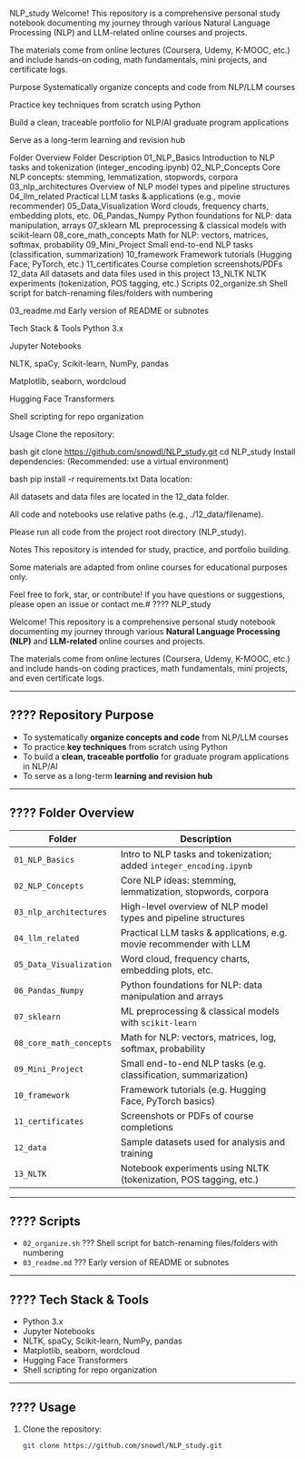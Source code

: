  NLP_study
Welcome! This repository is a comprehensive personal study notebook documenting my journey through various Natural Language Processing (NLP) and LLM-related online courses and projects.

The materials come from online lectures (Coursera, Udemy, K-MOOC, etc.) and include hands-on coding, math fundamentals, mini projects, and certificate logs.

 Purpose
Systematically organize concepts and code from NLP/LLM courses

Practice key techniques from scratch using Python

Build a clean, traceable portfolio for NLP/AI graduate program applications

Serve as a long-term learning and revision hub

 Folder Overview
Folder	Description
01_NLP_Basics	Introduction to NLP tasks and tokenization (integer_encoding.ipynb)
02_NLP_Concepts	Core NLP concepts: stemming, lemmatization, stopwords, corpora
03_nlp_architectures	Overview of NLP model types and pipeline structures
04_llm_related	Practical LLM tasks & applications (e.g., movie recommender)
05_Data_Visualization	Word clouds, frequency charts, embedding plots, etc.
06_Pandas_Numpy	Python foundations for NLP: data manipulation, arrays
07_sklearn	ML preprocessing & classical models with scikit-learn
08_core_math_concepts	Math for NLP: vectors, matrices, softmax, probability
09_Mini_Project	Small end-to-end NLP tasks (classification, summarization)
10_framework	Framework tutorials (Hugging Face, PyTorch, etc.)
11_certificates	Course completion screenshots/PDFs
12_data	All datasets and data files used in this project
13_NLTK	NLTK experiments (tokenization, POS tagging, etc.)
 Scripts
02_organize.sh  Shell script for batch-renaming files/folders with numbering

03_readme.md  Early version of README or subnotes

 Tech Stack & Tools
Python 3.x

Jupyter Notebooks

NLTK, spaCy, Scikit-learn, NumPy, pandas

Matplotlib, seaborn, wordcloud

Hugging Face Transformers

Shell scripting for repo organization

 Usage
Clone the repository:

bash
git clone https://github.com/snowdl/NLP_study.git
cd NLP_study
Install dependencies:
(Recommended: use a virtual environment)

bash
pip install -r requirements.txt
Data location:

All datasets and data files are located in the 12_data folder.

All code and notebooks use relative paths (e.g., ./12_data/filename).

Please run all code from the project root directory (NLP_study).

 Notes
This repository is intended for study, practice, and portfolio building.

Some materials are adapted from online courses for educational purposes only.

Feel free to fork, star, or contribute!
If you have questions or suggestions, please open an issue or contact me.# ???? NLP_study

Welcome! This repository is a comprehensive personal study notebook documenting my journey through various **Natural Language Processing (NLP)** and **LLM-related** online courses and projects.

The materials come from online lectures (Coursera, Udemy, K-MOOC, etc.) and include hands-on coding practices, math fundamentals, mini projects, and even certificate logs.

---

## ???? Repository Purpose

- To systematically **organize concepts and code** from NLP/LLM courses
- To practice **key techniques** from scratch using Python
- To build a **clean, traceable portfolio** for graduate program applications in NLP/AI
- To serve as a long-term **learning and revision hub**

---

## ???? Folder Overview

| Folder                | Description |
|-----------------------|-------------|
| `01_NLP_Basics`       | Intro to NLP tasks and tokenization; added `integer_encoding.ipynb` |
| `02_NLP_Concepts`     | Core NLP ideas: stemming, lemmatization, stopwords, corpora |
| `03_nlp_architectures`| High-level overview of NLP model types and pipeline structures |
| `04_llm_related`      | Practical LLM tasks & applications, e.g. movie recommender with LLM |
| `05_Data_Visualization`| Word cloud, frequency charts, embedding plots, etc. |
| `06_Pandas_Numpy`     | Python foundations for NLP: data manipulation and arrays |
| `07_sklearn`          | ML preprocessing & classical models with `scikit-learn` |
| `08_core_math_concepts`| Math for NLP: vectors, matrices, log, softmax, probability |
| `09_Mini_Project`     | Small end-to-end NLP tasks (e.g. classification, summarization) |
| `10_framework`        | Framework tutorials (e.g. Hugging Face, PyTorch basics) |
| `11_certificates`     | Screenshots or PDFs of course completions |
| `12_data`             | Sample datasets used for analysis and training |
| `13_NLTK`             | Notebook experiments using NLTK (tokenization, POS tagging, etc.) |

---

## ???? Scripts

- `02_organize.sh` ??? Shell script for batch-renaming files/folders with numbering
- `03_readme.md` ??? Early version of README or subnotes

---

## ???? Tech Stack & Tools

- Python 3.x
- Jupyter Notebooks
- NLTK, spaCy, Scikit-learn, NumPy, pandas
- Matplotlib, seaborn, wordcloud
- Hugging Face Transformers
- Shell scripting for repo organization

---

## ???? Usage

1. Clone the repository:
   ```bash
   git clone https://github.com/snowdl/NLP_study.git

